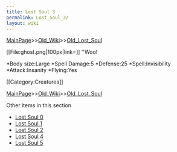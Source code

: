```yaml
---
title: Lost Soul 3
permalink: Lost_Soul_3/
layout: wiki
---
```


[MainPage](/keeperrl_wiki/ "wikilink")>>[Old_Wiki](/keeperrl_wiki/Old_Wiki "wikilink")>>[Old_Lost_Soul](/keeperrl_wiki/Old_Lost_Soul "wikilink")

[[File:ghost.png|100px|link=]] ''Woo!

*Body size:Large
*Spell Damage:5
*Defense:25
*Spell:Invisibility
*Attack:Insanity
*Flying:Yes

[[Category:Creatures]]

[MainPage](/keeperrl_wiki/ "wikilink")>>[Old_Wiki](/keeperrl_wiki/Old_Wiki "wikilink")>>[Old_Lost_Soul](/keeperrl_wiki/Old_Lost_Soul "wikilink")

Other items in this section
-    [Lost Soul 0](/keeperrl_wiki/Lost_Soul_0 "wikilink")
-    [Lost Soul 1](/keeperrl_wiki/Lost_Soul_1 "wikilink")
-    [Lost Soul 2](/keeperrl_wiki/Lost_Soul_2 "wikilink")
-    [Lost Soul 4](/keeperrl_wiki/Lost_Soul_4 "wikilink")
-    [Lost Soul 5](/keeperrl_wiki/Lost_Soul_5 "wikilink")

